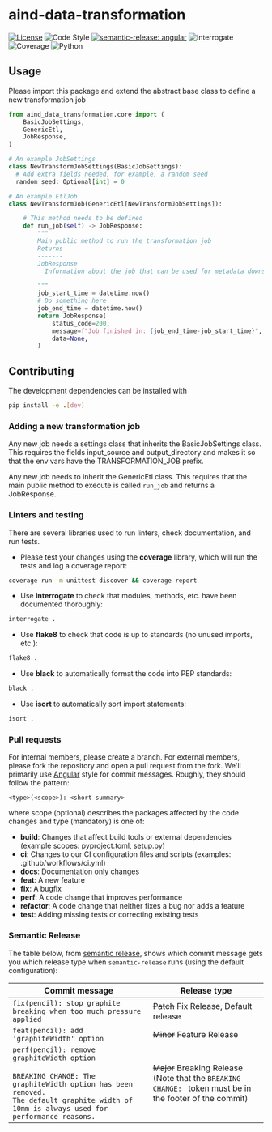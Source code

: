 # aind-data-transformation

[![License](https://img.shields.io/badge/license-MIT-brightgreen)](LICENSE)
![Code Style](https://img.shields.io/badge/code%20style-black-black)
[![semantic-release: angular](https://img.shields.io/badge/semantic--release-angular-e10079?logo=semantic-release)](https://github.com/semantic-release/semantic-release)
![Interrogate](https://img.shields.io/badge/interrogate-100.0%25-brightgreen)
![Coverage](https://img.shields.io/badge/coverage-100%25-brightgreen?logo=codecov)
![Python](https://img.shields.io/badge/python->=3.8-blue?logo=python)

## Usage

Please import this package and extend the abstract base class to define a new transformation job
```python
from aind_data_transformation.core import (
    BasicJobSettings,
    GenericEtl,
    JobResponse,
)

# An example JobSettings
class NewTransformJobSettings(BasicJobSettings):
  # Add extra fields needed, for example, a random seed
  random_seed: Optional[int] = 0

# An example EtlJob
class NewTransformJob(GenericEtl[NewTransformJobSettings]):

    # This method needs to be defined
    def run_job(self) -> JobResponse:
        """
        Main public method to run the transformation job
        Returns
        -------
        JobResponse
          Information about the job that can be used for metadata downstream.

        """
        job_start_time = datetime.now()
        # Do something here
        job_end_time = datetime.now()
        return JobResponse(
            status_code=200,
            message=f"Job finished in: {job_end_time-job_start_time}",
            data=None,
        )

```


## Contributing

The development dependencies can be installed with
```bash
pip install -e .[dev]
```

### Adding a new transformation job
Any new job needs a settings class that inherits the BasicJobSettings class. This requires the fields input_source and output_directory and makes it so that the env vars have the TRANSFORMATION_JOB prefix.

Any new job needs to inherit the GenericEtl class. This requires that the main public method to execute is called `run_job` and returns a JobResponse.

### Linters and testing

There are several libraries used to run linters, check documentation, and run tests.

- Please test your changes using the **coverage** library, which will run the tests and log a coverage report:

```bash
coverage run -m unittest discover && coverage report
```

- Use **interrogate** to check that modules, methods, etc. have been documented thoroughly:

```bash
interrogate .
```

- Use **flake8** to check that code is up to standards (no unused imports, etc.):
```bash
flake8 .
```

- Use **black** to automatically format the code into PEP standards:
```bash
black .
```

- Use **isort** to automatically sort import statements:
```bash
isort .
```

### Pull requests

For internal members, please create a branch. For external members, please fork the repository and open a pull request from the fork. We'll primarily use [Angular](https://github.com/angular/angular/blob/main/CONTRIBUTING.md#commit) style for commit messages. Roughly, they should follow the pattern:
```text
<type>(<scope>): <short summary>
```

where scope (optional) describes the packages affected by the code changes and type (mandatory) is one of:

- **build**: Changes that affect build tools or external dependencies (example scopes: pyproject.toml, setup.py)
- **ci**: Changes to our CI configuration files and scripts (examples: .github/workflows/ci.yml)
- **docs**: Documentation only changes
- **feat**: A new feature
- **fix**: A bugfix
- **perf**: A code change that improves performance
- **refactor**: A code change that neither fixes a bug nor adds a feature
- **test**: Adding missing tests or correcting existing tests

### Semantic Release

The table below, from [semantic release](https://github.com/semantic-release/semantic-release), shows which commit message gets you which release type when `semantic-release` runs (using the default configuration):

| Commit message                                                                                                                                                                                   | Release type                                                                                                    |
| ------------------------------------------------------------------------------------------------------------------------------------------------------------------------------------------------ | --------------------------------------------------------------------------------------------------------------- |
| `fix(pencil): stop graphite breaking when too much pressure applied`                                                                                                                             | ~~Patch~~ Fix Release, Default release                                                                          |
| `feat(pencil): add 'graphiteWidth' option`                                                                                                                                                       | ~~Minor~~ Feature Release                                                                                       |
| `perf(pencil): remove graphiteWidth option`<br><br>`BREAKING CHANGE: The graphiteWidth option has been removed.`<br>`The default graphite width of 10mm is always used for performance reasons.` | ~~Major~~ Breaking Release <br /> (Note that the `BREAKING CHANGE: ` token must be in the footer of the commit) |

